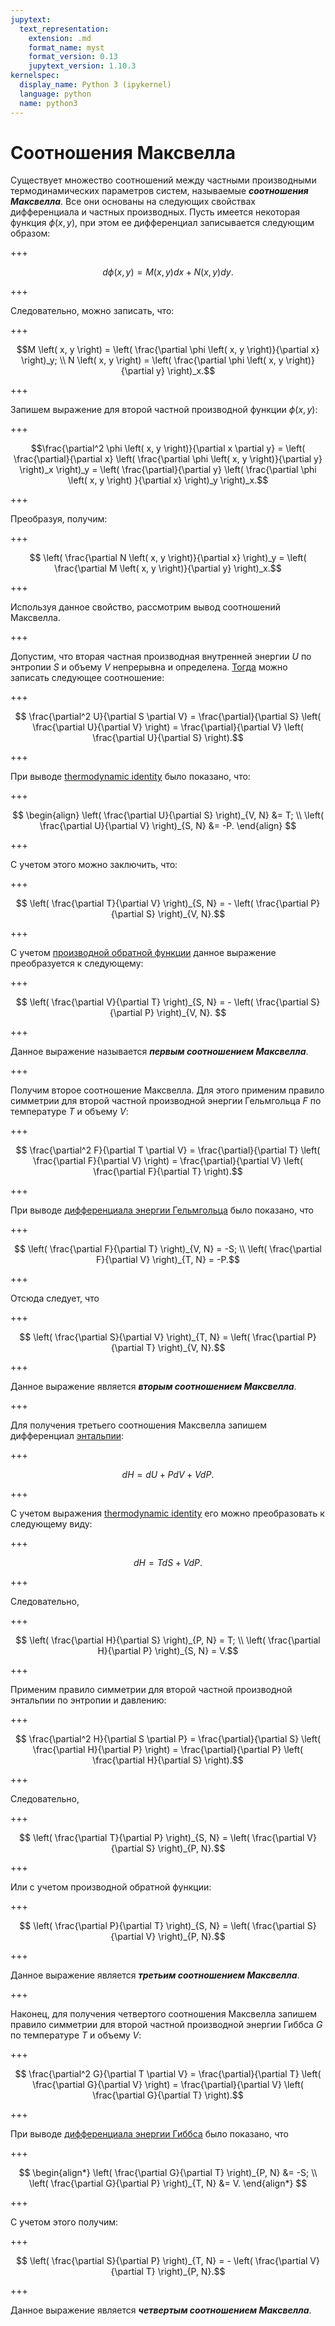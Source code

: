```yaml
---
jupytext:
  text_representation:
    extension: .md
    format_name: myst
    format_version: 0.13
    jupytext_version: 1.10.3
kernelspec:
  display_name: Python 3 (ipykernel)
  language: python
  name: python3
---
```


<a id='pvt-td-maxwell_relations'></a>
# Соотношения Максвелла
Существует множество соотношений между частными производными термодинамических параметров систем, называемые ***соотношения Максвелла***. Все они основаны на следующих свойствах дифференциала и частных производных. Пусть имеется некоторая функция $\phi \left( x, y \right)$, при этом ее дифференциал записывается следующим образом:

+++

$$d \phi \left( x, y \right) = M \left( x, y \right) dx + N \left( x, y \right) dy.$$

+++

Следовательно, можно записать, что:

+++

$$M \left( x, y \right) = \left( \frac{\partial \phi \left( x, y \right)}{\partial x} \right)_y; \\ N \left( x, y \right) = \left( \frac{\partial \phi \left( x, y \right)}{\partial y} \right)_x.$$

+++

Запишем выражение для второй частной производной функции $\phi \left( x, y \right)$:

+++

$$\frac{\partial^2 \phi \left( x, y \right)}{\partial x \partial y} = \left( \frac{\partial}{\partial x} \left( \frac{\partial \phi \left( x, y \right)}{\partial y} \right)_x \right)_y = \left( \frac{\partial}{\partial y} \left( \frac{\partial \phi \left( x, y \right) }{\partial x} \right)_y \right)_x.$$

+++

Преобразуя, получим:

+++

$$ \left( \frac{\partial N \left( x, y \right)}{\partial x} \right)_y = \left( \frac{\partial M \left( x, y \right)}{\partial y} \right)_x.$$

+++

Используя данное свойство, рассмотрим вывод соотношений Максвелла.

+++

<a id='pvt-td-maxwell_relations-first'></a>
Допустим, что вторая частная производная внутренней энергии $U$ по энтропии $S$ и объему $V$ непрерывна и определена. [Тогда](https://en.wikipedia.org/wiki/Symmetry_of_second_derivatives#Theorem_of_Schwarz) можно записать следующее соотношение:

+++

$$ \frac{\partial^2 U}{\partial S \partial V} = \frac{\partial}{\partial S} \left( \frac{\partial U}{\partial V} \right) = \frac{\partial}{\partial V} \left( \frac{\partial U}{\partial S} \right).$$

+++

При выводе [thermodynamic identity](TD-6-Entropy.html#pvt-td-entropy-thermodynamic_identity) было показано, что:

+++

$$ \begin{align} \left( \frac{\partial U}{\partial S} \right)_{V, N} &= T; \\ \left( \frac{\partial U}{\partial V} \right)_{S, N} &= -P. \end{align} $$

+++

С учетом этого можно заключить, что:

+++

$$ \left( \frac{\partial T}{\partial V} \right)_{S, N} = - \left( \frac{\partial P}{\partial S} \right)_{V, N}.$$

+++

С учетом [производной обратной функции](https://en.wikipedia.org/wiki/Inverse_functions_and_differentiation) данное выражение преобразуется к следующему:

+++

$$ \left( \frac{\partial V}{\partial T} \right)_{S, N} = - \left( \frac{\partial S}{\partial P} \right)_{V, N}. $$

+++

Данное выражение называется ***первым соотношением Максвелла***.

+++

<a id='pvt-td-maxwell_relations-second'></a>
Получим второе соотношение Максвелла. Для этого применим правило симметрии для второй частной производной энергии Гельмгольца $F$ по температуре $T$ и объему $V$:

+++

$$ \frac{\partial^2 F}{\partial T \partial V} = \frac{\partial}{\partial T} \left( \frac{\partial F}{\partial V} \right) = \frac{\partial}{\partial V} \left( \frac{\partial F}{\partial T} \right).$$

+++

При выводе [дифференциала энергии Гельмгольца](TD-8-Helmholtz-Gibbs.html#pvt-td-helmholtz_gibbs-helmholtz_partials) было показано, что

+++

$$ \left( \frac{\partial F}{\partial T} \right)_{V, N} = -S; \\ \left( \frac{\partial F}{\partial V} \right)_{T, N} = -P.$$

+++

Отсюда следует, что

+++

$$ \left( \frac{\partial S}{\partial V} \right)_{T, N} = \left( \frac{\partial P}{\partial T} \right)_{V, N}.$$

+++

Данное выражение является ***вторым соотношением Максвелла***.

+++

<a id='pvt-td-maxwell_relations-third'></a>
Для получения третьего соотношения Максвелла запишем дифференциал [энтальпии](TD-5-Enthalpy.html#pvt-td-enthalpy):

+++

$$dH = dU + P dV + V dP.$$

+++

С учетом выражения [thermodynamic identity](TD-6-Entropy.html#pvt-td-entropy-thermodynamic_identity) его можно преобразовать к следующему виду: 

+++

$$dH = T dS + V dP.$$

+++

Следовательно,

+++

$$ \left( \frac{\partial H}{\partial S} \right)_{P, N} = T; \\ \left( \frac{\partial H}{\partial P} \right)_{S, N} = V.$$

+++

Применим правило симметрии для второй частной производной энтальпии по энтропии и давлению:

+++

$$ \frac{\partial^2 H}{\partial S \partial P} = \frac{\partial}{\partial S} \left( \frac{\partial H}{\partial P} \right) = \frac{\partial}{\partial P} \left( \frac{\partial H}{\partial S} \right).$$

+++

Следовательно,

+++

$$ \left( \frac{\partial T}{\partial P} \right)_{S, N} = \left( \frac{\partial V}{\partial S} \right)_{P, N}.$$

+++

Или с учетом производной обратной функции:

+++

$$ \left( \frac{\partial P}{\partial T} \right)_{S, N} = \left( \frac{\partial S}{\partial V} \right)_{P, N}.$$

+++

Данное выражение является ***третьим соотношением Максвелла***.

+++

<a id='pvt-td-maxwell_relations-fourth'></a>
Наконец, для получения четвертого соотношения Максвелла запишем правило симметрии для второй частной производной энергии Гиббса $G$ по температуре $T$ и объему $V$:

+++

$$ \frac{\partial^2 G}{\partial T \partial V} = \frac{\partial}{\partial T} \left( \frac{\partial G}{\partial V} \right) = \frac{\partial}{\partial V} \left( \frac{\partial G}{\partial T} \right).$$

+++

При выводе [дифференциала энергии Гиббса](TD-8-Helmholtz-Gibbs.html#pvt-td-helmholtz_gibbs-gibbs_partials) было показано, что

+++

$$ \begin{align*} \left( \frac{\partial G}{\partial T} \right)_{P, N} &= -S; \\ \left( \frac{\partial G}{\partial P} \right)_{T, N} &= V. \end{align*} $$

+++

С учетом этого получим:

+++

$$ \left( \frac{\partial S}{\partial P} \right)_{T, N} = - \left( \frac{\partial V}{\partial T} \right)_{P, N}.$$

+++

Данное выражение является ***четвертым соотношением Максвелла***.

